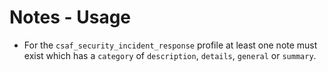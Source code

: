 # Notes - Usage

* For the `csaf_security_incident_response` profile at least one note must exist which has a `category` of
  `description`, `details`, `general` or `summary`.

